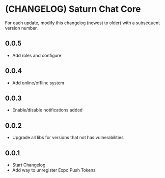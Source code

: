 # (CHANGELOG) Saturn Chat Core

For each update, modify this changelog (newest to older) with a subsequent version number.

## 0.0.5

- Add roles and configure

## 0.0.4

- Add online/offline system

## 0.0.3

- Enable/disable notifications added

## 0.0.2

- Upgrade all libs for versions that not has vulnerabilities

## 0.0.1

- Start Changelog
- Add way to unregister Expo Push Tokens
